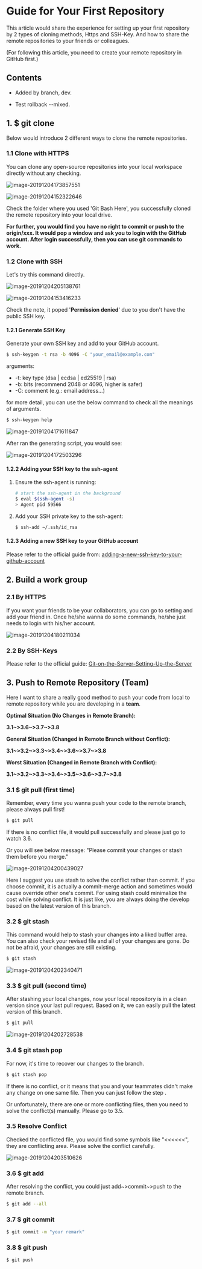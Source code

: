 # Guide for Your First Repository

This article would share the experience for setting up your first repository by 2 types of cloning methods, Https and SSH-Key. And how to share the remote repositories to your friends or colleagues.

(For following this article, you need to create your remote repository in GitHub first.)



## Contents

- Added by branch, dev.

- Test rollback --mixed.



## 1. $ git clone

Below would introduce 2 different ways to clone the remote repositories.

### 1.1 Clone with HTTPS

You can clone any open-source repositories into your local workspace directly without any checking.

![image-20191204173857551](/images/image-20191204173857551.png)

![image-20191204152322646](/images/image-20191204152322646.png)

Check the folder where you used 'Git Bash Here', you successfully cloned the remote repository into your local drive.

**For further, you would find you have no right to commit or push to the origin/xxx. It would pop a window and ask you to login with the GitHub account. After login successfully, then you can use git commands to work.**

### 1.2 Clone with SSH

Let's try this command directly.

![image-20191204205138761](/images/image-20191204205138761.png)

![image-20191204153416233](/images/image-20191204153416233.png)

Check the note, it poped '**Permission denied**' due to you don't have the public SSH key.

#### 1.2.1 Generate SSH Key

Generate your own SSH key and add to your GitHub account.

```bash
$ ssh-keygen -t rsa -b 4096 -C "your_email@example.com"
```

arguments:

- -t: key type (dsa | ecdsa | ed25519 | rsa)
- -b: bits (recommend 2048 or 4096, higher is safer)
- -C: comment (e.g.: email address...)

for more detail, you can use the below command to check all the meanings of arguments.

```bash
$ ssh-keygen help
```

![image-20191204171611847](/images/image-20191204171611847.png)

After ran the generating script, you would see:

![image-20191204172503296](/images/image-20191204172503296.png)

#### 1.2.2 Adding your SSH key to the ssh-agent

1. Ensure the ssh-agent is running:

   ```bash
   # start the ssh-agent in the background
   $ eval $(ssh-agent -s)
   > Agent pid 59566
   ```

2. Add your SSH private key to the ssh-agent:

   ```bash
   $ ssh-add ~/.ssh/id_rsa
   ```

#### 1.2.3 Adding a new SSH key to your GitHub account

Please refer to the official guide from: [adding-a-new-ssh-key-to-your-github-account](https://help.github.com/en/github/authenticating-to-github/adding-a-new-ssh-key-to-your-github-account)



## 2. Build a work group

### 2.1 By HTTPS

If you want your friends to be your collaborators, you can go to setting and add your friend in. Once he/she wanna do some commands, he/she just needs to login with his/her account.

![image-20191204180211034](/images/image-20191204180211034.png)

### 2.2 By SSH-Keys

Please refer to the official guide: [Git-on-the-Server-Setting-Up-the-Server](https://git-scm.com/book/en/v2/Git-on-the-Server-Setting-Up-the-Server)




## 3. Push to Remote Repository (Team)

Here I want to share a really good method to push your code from local to remote repository while you are developing in a **team**. 

**Optimal Situation (No Changes in Remote Branch):**

**3.1~>3.6~>3.7~>3.8**

**General Situation (Changed in Remote Branch without Conflict):**

**3.1~>3.2~>3.3~>3.4~>3.6~>3.7~>3.8**

**Worst Situation (Changed in Remote Branch with Conflict):**

**3.1~>3.2~>3.3~>3.4~>3.5~>3.6~>3.7~>3.8**



### 3.1 $ git pull (first time)

Remember, every time you wanna push your code to the remote branch, please always pull first!

```bash
$ git pull
```

If there is no conflict file, it would pull successfully and please just go to watch 3.6.

Or you will see below message: "Please commit your changes or stash them before you merge."

![image-20191204200439027](/images/image-20191204200439027.png)

Here I suggest you use stash to solve the conflict rather than commit. If you choose commit, it is actually a commit-merge action and sometimes would cause override other one's commit. For using stash could minimalize the cost while solving conflict. It is just like, you are always doing the develop based on the latest version of this branch.

### 3.2 $ git stash

This command would help to stash your changes into a liked buffer area. You can also check your revised file and all of your changes are gone. Do not be afraid, your changes are still existing.

```bash
$ git stash
```

![image-20191204202340471](/images/image-20191204202340471.png)

### 3.3 $ git pull (second time)

After stashing your local changes, now your local repository is in a clean version since your last pull request. Based on it, we can easily pull the latest version of this branch.

```bash
$ git pull
```

![image-20191204202728538](/images/image-20191204202728538.png)

### 3.4 $ git stash pop

For now, it's time to recover our changes to the branch.

```bash
$ git stash pop
```

If there is no conflict, or it means that you and your teammates didn't make any change on one same file. Then you can just follow the step .

Or unfortunately, there are one or more conflicting files, then you need to solve the conflict(s) manually. Please go to 3.5.

### 3.5 Resolve Conflict

Checked the conflicted file, you would find some symbols like "<<<<<<", they are conflicting area. Please solve the conflict carefully.

![image-20191204203510626](/images/image-20191204203510626.png)

### 3.6 $ git add

After resolving the conflict, you could just add~>commit~>push to the remote branch.

```bash
$ git add --all
```

### 3.7 $ git commit

```bash
$ git commit -m "your remark"
```

### 3.8 $ git push

```bash
$ git push
```
